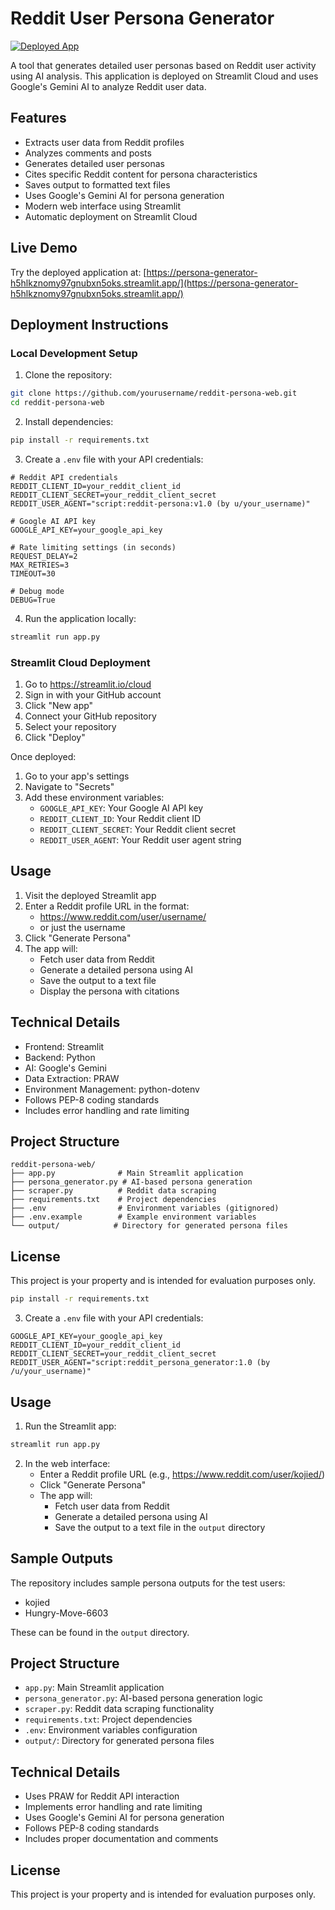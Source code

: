 # Reddit User Persona Generator

[![Deployed App](https://img.shields.io/badge/Streamlit-Deployed-blue)](https://persona-generator-h5hlkznomy97gnubxn5oks.streamlit.app/)

A tool that generates detailed user personas based on Reddit user activity using AI analysis. This application is deployed on Streamlit Cloud and uses Google's Gemini AI to analyze Reddit user data.

## Features

- Extracts user data from Reddit profiles
- Analyzes comments and posts
- Generates detailed user personas
- Cites specific Reddit content for persona characteristics
- Saves output to formatted text files
- Uses Google's Gemini AI for persona generation
- Modern web interface using Streamlit
- Automatic deployment on Streamlit Cloud

## Live Demo

Try the deployed application at: [https://persona-generator-h5hlkznomy97gnubxn5oks.streamlit.app/](https://persona-generator-h5hlkznomy97gnubxn5oks.streamlit.app/)

## Deployment Instructions

### Local Development Setup

1. Clone the repository:
```bash
git clone https://github.com/yourusername/reddit-persona-web.git
cd reddit-persona-web
```

2. Install dependencies:
```bash
pip install -r requirements.txt
```

3. Create a `.env` file with your API credentials:
```
# Reddit API credentials
REDDIT_CLIENT_ID=your_reddit_client_id
REDDIT_CLIENT_SECRET=your_reddit_client_secret
REDDIT_USER_AGENT="script:reddit-persona:v1.0 (by u/your_username)"

# Google AI API key
GOOGLE_API_KEY=your_google_api_key

# Rate limiting settings (in seconds)
REQUEST_DELAY=2
MAX_RETRIES=3
TIMEOUT=30

# Debug mode
DEBUG=True
```

4. Run the application locally:
```bash
streamlit run app.py
```

### Streamlit Cloud Deployment

1. Go to https://streamlit.io/cloud
2. Sign in with your GitHub account
3. Click "New app"
4. Connect your GitHub repository
5. Select your repository
6. Click "Deploy"

Once deployed:

1. Go to your app's settings
2. Navigate to "Secrets"
3. Add these environment variables:
   - `GOOGLE_API_KEY`: Your Google AI API key
   - `REDDIT_CLIENT_ID`: Your Reddit client ID
   - `REDDIT_CLIENT_SECRET`: Your Reddit client secret
   - `REDDIT_USER_AGENT`: Your Reddit user agent string

## Usage

1. Visit the deployed Streamlit app
2. Enter a Reddit profile URL in the format:
   - https://www.reddit.com/user/username/
   - or just the username
3. Click "Generate Persona"
4. The app will:
   - Fetch user data from Reddit
   - Generate a detailed persona using AI
   - Save the output to a text file
   - Display the persona with citations

## Technical Details

- Frontend: Streamlit
- Backend: Python
- AI: Google's Gemini
- Data Extraction: PRAW
- Environment Management: python-dotenv
- Follows PEP-8 coding standards
- Includes error handling and rate limiting

## Project Structure

```
reddit-persona-web/
├── app.py              # Main Streamlit application
├── persona_generator.py # AI-based persona generation
├── scraper.py          # Reddit data scraping
├── requirements.txt    # Project dependencies
├── .env                # Environment variables (gitignored)
├── .env.example        # Example environment variables
└── output/            # Directory for generated persona files
```

## License

This project is your property and is intended for evaluation purposes only.
```bash
pip install -r requirements.txt
```

3. Create a `.env` file with your API credentials:
```
GOOGLE_API_KEY=your_google_api_key
REDDIT_CLIENT_ID=your_reddit_client_id
REDDIT_CLIENT_SECRET=your_reddit_client_secret
REDDIT_USER_AGENT="script:reddit_persona_generator:1.0 (by /u/your_username)"
```

## Usage

1. Run the Streamlit app:
```bash
streamlit run app.py
```

2. In the web interface:
   - Enter a Reddit profile URL (e.g., https://www.reddit.com/user/kojied/)
   - Click "Generate Persona"
   - The app will:
     - Fetch user data from Reddit
     - Generate a detailed persona using AI
     - Save the output to a text file in the `output` directory

## Sample Outputs

The repository includes sample persona outputs for the test users:
- kojied
- Hungry-Move-6603

These can be found in the `output` directory.

## Project Structure

- `app.py`: Main Streamlit application
- `persona_generator.py`: AI-based persona generation logic
- `scraper.py`: Reddit data scraping functionality
- `requirements.txt`: Project dependencies
- `.env`: Environment variables configuration
- `output/`: Directory for generated persona files

## Technical Details

- Uses PRAW for Reddit API interaction
- Implements error handling and rate limiting
- Uses Google's Gemini AI for persona generation
- Follows PEP-8 coding standards
- Includes proper documentation and comments

## License

This project is your property and is intended for evaluation purposes only.
